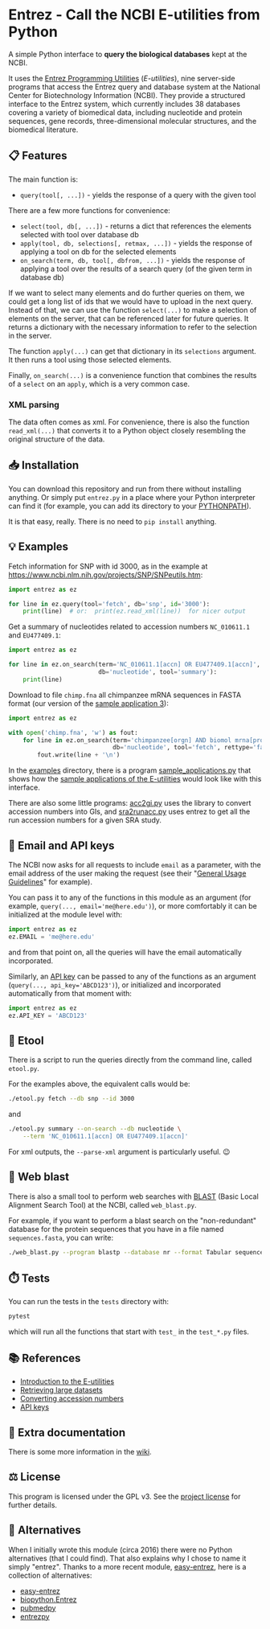 # Entrez - Call the NCBI E-utilities from Python

A simple Python interface to **query the biological databases** kept
at the NCBI.

It uses the [Entrez Programming
Utilities](https://www.ncbi.nlm.nih.gov/books/NBK25497/)
(*E-utilities*), nine server-side programs that access the Entrez
query and database system at the National Center for Biotechnology
Information (NCBI). They provide a structured interface to the Entrez
system, which currently includes 38 databases covering a variety of
biomedical data, including nucleotide and protein sequences, gene
records, three-dimensional molecular structures, and the biomedical
literature.


## 📋 Features

The main function is:

* `query(tool[, ...])` - yields the response of a query with the given tool

There are a few more functions for convenience:

* `select(tool, db[, ...])` - returns a dict that references the elements
   selected with tool over database db
* `apply(tool, db, selections[, retmax, ...])` - yields the response of
   applying a tool on db for the selected elements
* `on_search(term, db, tool[, dbfrom, ...])` - yields the response of applying a
   tool over the results of a search query (of the given term in database db)

If we want to select many elements and do further queries on them, we
could get a long list of ids that we would have to upload in the next
query. Instead of that, we can use the function `select(...)` to make
a selection of elements on the server, that can be referenced later
for future queries. It returns a dictionary with the necessary
information to refer to the selection in the server.

The function `apply(...)` can get that dictionary in its `selections`
argument. It then runs a tool using those selected elements.

Finally, `on_search(...)` is a convenience function that combines the
results of a `select` on an `apply`, which is a very common case.


### XML parsing

The data often comes as xml. For convenience, there is also the
function `read_xml(...)` that converts it to a Python object closely
resembling the original structure of the data.


## 📥 Installation

You can download this repository and run from there without
installing anything. Or simply put `entrez.py` in a place where your
Python interpreter can find it (for example, you can add its
directory to your
[PYTHONPATH](https://docs.python.org/3/using/cmdline.html#envvar-PYTHONPATH)).

It is that easy, really. There is no need to `pip install` anything.


## 💡 Examples

Fetch information for SNP with id 3000, as in the example at
https://www.ncbi.nlm.nih.gov/projects/SNP/SNPeutils.htm:

```py
import entrez as ez

for line in ez.query(tool='fetch', db='snp', id='3000'):
    print(line)  # or:  print(ez.read_xml(line))  for nicer output
```

Get a summary of nucleotides related to accession numbers
`NC_010611.1` and `EU477409.1`:

```py
import entrez as ez

for line in ez.on_search(term='NC_010611.1[accn] OR EU477409.1[accn]',
                         db='nucleotide', tool='summary'):
    print(line)
```

Download to file ``chimp.fna`` all chimpanzee mRNA sequences in FASTA
format (our version of the [sample application
3](https://www.ncbi.nlm.nih.gov/books/NBK25498/#chapter3.Application_3_Retrieving_large)):

```py
import entrez as ez

with open('chimp.fna', 'w') as fout:
    for line in ez.on_search(term='chimpanzee[orgn] AND biomol mrna[prop]',
                             db='nucleotide', tool='fetch', rettype='fasta'):
        fout.write(line + '\n')
```

In the [examples](examples) directory, there is a program
[sample_applications.py](examples/sample_applications.py) that shows
how the [sample applications of the
E-utilities](https://www.ncbi.nlm.nih.gov/books/NBK25498) would look
like with this interface.

There are also some little programs: [acc2gi.py](examples/acc2gi.py)
uses the library to convert accession numbers into GIs, and
[sra2runacc.py](examples/sra2runacc.py) uses entrez to get all the run
accession numbers for a given SRA study.


## 📡 Email and API keys

The NCBI now asks for all requests to include `email` as a parameter,
with the email address of the user making the request (see their
"[General Usage
Guidelines](https://www.ncbi.nlm.nih.gov/books/NBK25499/)" for
example).

You can pass it to any of the functions in this module as an argument
(for example, `query(..., email='me@here.edu')`), or more comfortably
it can be initialized at the module level with:

```py
import entrez as ez
ez.EMAIL = 'me@here.edu'
```

and from that point on, all the queries will have the email
automatically incorporated.

Similarly, an [API
key](https://ncbiinsights.ncbi.nlm.nih.gov/2017/11/02/new-api-keys-for-the-e-utilities/)
can be passed to any of the functions as an argument
(`query(..., api_key='ABCD123')`), or initialized and incorporated
automatically from that moment with:

```py
import entrez as ez
ez.API_KEY = 'ABCD123'
```


## 👾 Etool

There is a script to run the queries directly from the command line,
called `etool.py`.

For the examples above, the equivalent calls would be:

```sh
./etool.py fetch --db snp --id 3000
```

and

```sh
./etool.py summary --on-search --db nucleotide \
    --term 'NC_010611.1[accn] OR EU477409.1[accn]'
```

For xml outputs, the `--parse-xml` argument is particularly useful. 😉


## 👾 Web blast

There is also a small tool to perform web searches with
[BLAST](https://blast.ncbi.nlm.nih.gov/Blast.cgi) (Basic Local
Alignment Search Tool) at the NCBI, called `web_blast.py`.

For example, if you want to perform a blast search on the
"non-redundant" database for the protein sequences that you have in a
file named `sequences.fasta`, you can write:

```sh
./web_blast.py --program blastp --database nr --format Tabular sequences.fasta
```


## ⏱️ Tests

You can run the tests in the `tests` directory with:

```sh
pytest
```

which will run all the functions that start with `test_` in the
`test_*.py` files.


## 📚 References

* [Introduction to the E-utilities](https://www.ncbi.nlm.nih.gov/books/NBK25497/)
* [Retrieving large datasets](https://www.ncbi.nlm.nih.gov/books/NBK25498/#chapter3.Application_3_Retrieving_large)
* [Converting accession numbers](https://www.ncbi.nlm.nih.gov/books/NBK25498/#chapter3.Application_2_Converting_access)
* [API keys](https://ncbiinsights.ncbi.nlm.nih.gov/2017/11/02/new-api-keys-for-the-e-utilities/)


## 📖 Extra documentation

There is some more information in the
[wiki](https://gitlab.com/jordibc/entrez/-/wikis/).


## ⚖️ License

This program is licensed under the GPL v3. See the [project
license](license.md) for further details.


## 👀 Alternatives

When I initially wrote this module (circa 2016) there were no Python
alternatives (that I could find). That also explains why I chose to
name it simply "entrez". Thanks to a more recent module,
[easy-entrez](https://pypi.org/project/easy-entrez/), here is a
collection of alternatives:

* [easy-entrez](https://pypi.org/project/easy-entrez/)
* [biopython.Entrez](https://biopython.org/docs/1.74/api/Bio.Entrez.html)
* [pubmedpy](https://github.com/dhimmel/pubmedpy)
* [entrezpy](https://gitlab.com/ncbipy/entrezpy)
